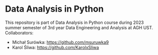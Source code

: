 # Data Analysis in Python 

This repository is part of Data Analysis in Python course during 2023 summer semester of 3rd year Data Engineering and Analysis at AGH UST.
<br>
Collaborators:

- Michał Surówka: https://github.com/msuruwka9
- Karol Śliwa: https://github.com/KarolxSliwa

 
